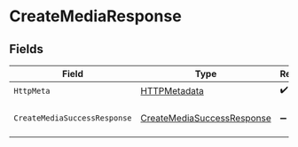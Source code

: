 # CreateMediaResponse


## Fields

| Field                                                                               | Type                                                                                | Required                                                                            | Description                                                                         |
| ----------------------------------------------------------------------------------- | ----------------------------------------------------------------------------------- | ----------------------------------------------------------------------------------- | ----------------------------------------------------------------------------------- |
| `HttpMeta`                                                                          | [HTTPMetadata](../../Models/Components/HTTPMetadata.md)                             | :heavy_check_mark:                                                                  | N/A                                                                                 |
| `CreateMediaSuccessResponse`                                                        | [CreateMediaSuccessResponse](../../Models/Components/CreateMediaSuccessResponse.md) | :heavy_minus_sign:                                                                  | Media is created successfully                                                       |
